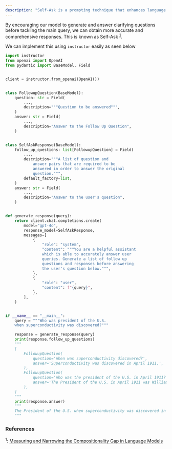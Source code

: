 ```yaml
---
description: "Self-Ask is a prompting technique that enhances language model performance by encouraging the model to generate and answer follow-up questions before tackling the main query, leading to more accurate and comprehensive responses."
---
```


By encouraging our model to generate and answer clarifying questions before tackling the main query, we can obtain more accurate and comprehensive responses. This is known as Self-Ask <sup><a href="https://arxiv.org/pdf/2210.03350">1</a></sup>.

We can implement this using `instructor` easily as seen below

```python hl_lines="44-46"
import instructor
from openai import OpenAI
from pydantic import BaseModel, Field


client = instructor.from_openai(OpenAI())


class FollowupQuestion(BaseModel):
    question: str = Field(
        ...,
        description="""Question to be answered""",
    )
    answer: str = Field(
        ...,
        description="Answer to the Follow Up Question",
    )


class SelfAskResponse(BaseModel):
    follow_up_questions: list[FollowupQuestion] = Field(
        ...,
        description="""A list of question and
            answer pairs that are required to be
            answered in order to answer the original
            question.""",
        default_factory=list,
    )
    answer: str = Field(
        ...,
        description="Answer to the user's question",
    )


def generate_response(query):
    return client.chat.completions.create(
        model="gpt-4o",
        response_model=SelfAskResponse,
        messages=[
            {
                "role": "system",
                "content": """You are a helpful assistant
                which is able to accurately answer user
                queries. Generate a list of follow up
                questions and responses before answering
                the user's question below.""",
            },
            {
                "role": "user",
                "content": f"{query}",
            },
        ],
    )


if __name__ == "__main__":
    query = """Who was president of the U.S.
    when superconductivity was discovered?"""

    response = generate_response(query)
    print(response.follow_up_questions)
    """
    [
        FollowupQuestion(
            question='When was superconductivity discovered?',
            answer='Superconductivity was discovered in April 1911.',
        ),
        FollowupQuestion(
            question='Who was the president of the U.S. in April 1911?',
            answer='The President of the U.S. in April 1911 was William Howard Taft.',
        ),
    ]
    """
    print(response.answer)
    """
    The President of the U.S. when superconductivity was discovered in April 1911 was William Howard Taft.
    """
```

### References

<sup id="ref-1">1</sup>: [Measuring and Narrowing the Compositionality Gap in Language Models](https://arxiv.org/pdf/2210.03350)

